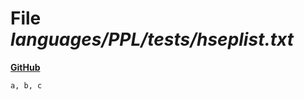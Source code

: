 # File _languages/PPL/tests/hseplist.txt_
**[GitHub](https://github.com/softlang/yas/blob/master/languages/PPL/tests/hseplist.txt)**
```
a, b, c
```
